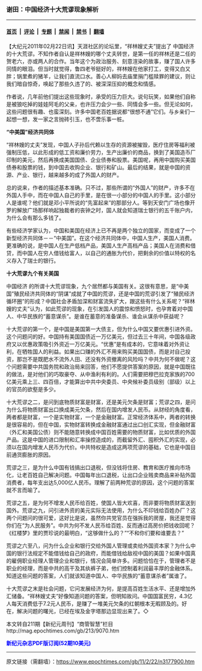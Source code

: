 ### 谢田：中国经济十大荒谬现象解析

---

#### [首页](../../../..?n3177900) &nbsp;|&nbsp; [评论](../../../../../epoch-comment?n3177900) &nbsp;|&nbsp; [专题](../../../../../epoch-special?n3177900) &nbsp;|&nbsp; [禁闻](../../../../../epoch-news?n3177900) &nbsp;|&nbsp; [禁书](../../../../../books?n3177900) &nbsp;|&nbsp; [翻墙](https://github.com/gfw-breaker/nogfw/blob/master/README.md?n3177900)


<div class="post_content" id="artbody" itemprop="articleBody">
 <!-- article content begin -->
 <p>
  【大纪元2011年02月22日讯】天涯社区的论坛里，“祥林嫂丈夫”提出了
  <ok href="https://www.epochtimes.com/gb/tag/%E4%B8%AD%E5%9B%BD%E7%BB%8F%E6%B5%8E.html">
   中国经济
  </ok>
  的十大荒谬。不知作者自认是祥林嫂的哪个丈夫转世，是第一任的祥林还是二任的贺老六，亦或两人的合作。当年这个为政治服务、刻意渲染的故事，赚了国人许多同情的眼泪。但当时就觉得，鲁四老爷挺好的，祥林嫂在他家打工，变得又白又胖；锅里煮的猪羊，让我们直流口水。善心人柳妈去庙里捐门槛赎罪的建议，则让我们暗自惊奇，唤起了那些久违了的、被深深压抑的概念和情感。
 </p>
 <p>
  作者说，几年前他们提出这些现象时，承受的压力巨大。说句玩笑，如果他们自称是被狼吃掉的娃娃阿毛的父亲，也许压力会少一些、同情会多一些。但无论如何，这些问题很有趣、也蛮深刻。许多中国老百姓据说都“很想不通”它们。与乡亲们一起想一想，发一家之言抛砖引玉，也不啻乐事一桩。
 </p>
 <p>
  <b>
   “中美国”经济共同体
  </b>
 </p>
 <p>
  “祥林嫂的丈夫”发现，中国人子孙后代赖以生存的资源被摧毁，医疗住房等福利被强制压低，以此形成的低工资和廉价劳力，生产出廉价的商品，换到了美国造币厂印制的美元，然后再换成美国国债、企业债券和股票。美国呢，再用中国购买美国债券和股票的钱，到中国去收购企业、银行和矿山。最后的结果，就是中国的资源、产业、银行，越来越多的成了外国人的财产。
 </p>
 <p>
  总的说来，作者的描述基本准确。只不过，那些所谓的“外国人”的财产，许多不在外国人手中，而在中国人自己的手里，是在很一小部分的中国人的手里。这小部分人是谁呢？他们就是邓小平所说的“先富起来”的那部分人。等到天安门广场也像开罗的解放广场那样响起独裁者的丧钟之时，国人就会知道瑞士银行的五千账户内，为什么会有那么多钱了。
 </p>
 <p>
  有些经济学家认为，中国和美国在经济上已不再是两个独立的国家，而变成了一个新型经济共同体－－“中美国”。在这个经济共同体中，中国人生产，美国人消费。更准确的说，是中国人在生产低档产品，美国人生产高档产品；美国人在消费和借贷，而中国人在穷人借钱给富人，以自己的通胀为代价，把剩余的价值以特权的名义存入了瑞士的银行。
 </p>
 <p>
  <b>
   十大荒谬九个有关美国
  </b>
 </p>
 <p>
  <ok href="https://www.epochtimes.com/gb/tag/%E4%B8%AD%E5%9B%BD%E7%BB%8F%E6%B5%8E.html">
   中国经济
  </ok>
  的所谓十大荒谬现象，九个居然都与美国有关。这很有意思，是“中美国”殖民经济共同体的“阴谋”成就了中国的荒谬，还是中国的荒谬引发了“殖民经济循环圈”的形成？中国社会矛盾加深和财富流失扩大，跟这些有什么关系呢？“祥林嫂的丈夫”认为，如此荒谬的现象，在引发国人的震惊和愤怒时，也孕育着对中国人、中华民族的“蓄意谋杀”。是谁在蓄意的准备谋杀、谁会从谋杀中获益呢？
 </p>
 <p>
  十大荒谬的第一个，是中国是美国第一大债主，但为什么中国又要优惠引进外资。这个问题问的好。中国持有美国国债近一万亿美元，但过去三十年间，中国各级政府又以优惠政策吸引外资近一万亿美元。“优惠”是有成本的，它意味着对外资让利，在牺牲国人的利益。如果出口赚的外汇不用来购买美国国债，而是对自己投资，那岂不是既肥水不流外人田、还没有外资撤离的风险吗？中共为何不做呢？这个问题需要中共国务院和政治局来回答，他们不愿提供答案的原因，就是中国既往的做法，是对他们的巧取豪夺、从中渔利有利的。人们需要把穆巴拉克家族的700亿美元乘上三、四百倍，才能算出中共中央委员、中央候补委员级别（部级）以上的官员的欲壑是多少。
 </p>
 <p>
  十大荒谬之二，是问到底物质财富是财富，还是美元欠条是财富；荒谬之四，是问为什么将物质财富出口换成美元欠条，然后在国内增发人民币。从财经的角度看，两者都是财富，一个是实物财富，一个是金融财富。正常经济体系中，两者的转换是很容易的，但在中国，实物财富转换成金融财富通过出口创汇实现，但金融财富（外汇和美国公债）则不能随意转换成中国百姓需要的物质财富，比如优质的外国产品。这是中国的进口限制和汇率操控造成的，而截留外汇、囤积外汇的实现，必须以在国内增发人民币为代价。中共特权是造成这两项荒谬的基础，它也是中国目前通货膨胀的原因。
 </p>
 <p>
  荒谬之三，是为什么中国有钱搞出口退税，但没钱将住房、教育和医疗推向市场化，让老百姓自己解决问题。中国每年出口退税，让出口企业贱卖商品来补贴外国消费者，每年支出达5,000亿人民币。理解了前两种荒谬的原因，这个问题的答案就不言而喻了。
 </p>
 <p>
  荒谬之五，是为何不增发人民币给百姓，使国人皆大欢喜，而非要将物质财富送到国外。荒谬之九，问引进外资的美元实际无法使用，为什么不印钱给百姓办厂？这两个问题问的很可爱，这好比是说，虽然你共党官员在强拆我的房屋，我还是觉得你们在“为人民服务”。中共为何不发人民币给百姓、反而通过高房价把钱收回呢？《红楼梦》里的贾珍说的最明白，“这够做什么的？”“不和你们要和谁要去？”
 </p>
 <p>
  荒谬之六至八，问为什么企业和银行交给外国人管理或卖给外国资本家？为什么中国的银行法规定不能借钱给自己的政府，而能借钱给敌视中国的美国？如果中国真的雇佣职业经理人管理企业和银行，情况会简单许多。问题恰恰在于，管理者不是职业的经理，而是中共的高干及其纨裤子弟，他们控制着利润最丰厚的金融体系。知道这些问题的答案，人们就该知道中国人、中华民族的“蓄意谋杀者”属谁了。
 </p>
 <p>
  十大荒谬之末是社会问题，它问发展经济为何，是提高百姓生活水平、还是增加外汇储备。“祥林嫂丈夫”好像知道问题的答案，但明知故问。中国国富民穷，4.3亿人每天消费低于7.2元人民币，是赚了一堆美元欠条的红朝根本无暇顾及的。好在，解决问题的曙光，已经在埃及金字塔那边显现出来了。◇
 </p>
 <p>
  本文转自211期【新纪元周刊】“商管智慧”栏目
  <br/>
  <ok href=" http://mag.epochtimes.com/gb/213/9070.htm " target="_blank">
   http://mag.epochtimes.com/gb/213/9070.htm
  </ok>
 </p>
 <p>
  <ok href="http://mag.epochtimes.com/pdfmag/home.html">
   <font color="blue">
    <b>
     新纪元杂志PDF版订阅(52期10美元)
    </b>
   </font>
  </ok>
 </p>
 <!-- article content end -->
 <div id="below_article_ad">
 </div>
</div>


---

原文链接（需翻墙）：https://www.epochtimes.com/gb/11/2/22/n3177900.htm